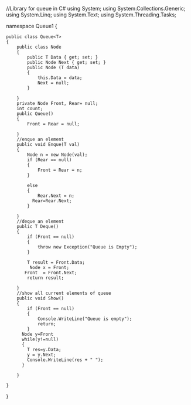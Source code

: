 //Library for queue in C#
using System;
using System.Collections.Generic;
using System.Linq;
using System.Text;
using System.Threading.Tasks;

namespace Queue1
{
    
    public class Queue<T>
    {
        public class Node
        {
            public T Data { get; set; }
            public Node Next { get; set; }
            public Node (T data)
            {
                this.Data = data;
                Next = null;
            }
            
        }
        private Node Front, Rear= null;
        int count;
        public Queue()
        {
            Front = Rear = null;
             
        }
        //enque an element
        public void Enque(T val)
        {
            Node n = new Node(val);
            if (Rear == null)
            {
                Front = Rear = n;
            }
           
            else
            {
                Rear.Next = n;
              Rear=Rear.Next;
            }
          
        }
        //deque an element
        public T Deque()
        {
            if (Front == null)
            {
                throw new Exception("Queue is Empty");
            }

            T result = Front.Data;
             Node x = Front;
           Front  = Front.Next;
            return result;
        
        }
        //show all current elements of queue
        public void Show()
        {
            if (Front == null)
            {
                Console.WriteLine("Queue is empty");
                return;
            }
          Node y=Front
          while(y!=null)
          {
            T res=y.Data;
            y = y.Next;
            Console.WriteLine(res + " ");
          }

        }

    }
}
 
